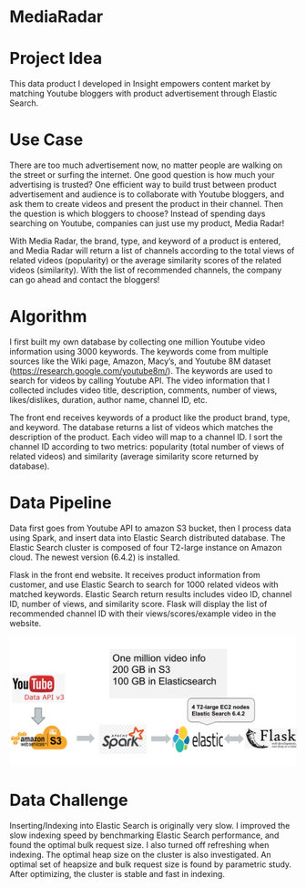 # MediaRadar
# Project Idea
This data product I developed in Insight empowers content market by matching Youtube bloggers with product advertisement through Elastic Search.
# Use Case
There are too much advertisement now, no matter people are walking on the street or surfing the internet. One good question is how much your advertising is trusted? One efficient way to build trust between product advertisement and audience is to collaborate with Youtube bloggers, and ask them to create videos and present the product in their channel. Then the question is which bloggers to choose? Instead of spending days searching on Youtube, companies can just use my product, Media Radar!

With Media Radar, the brand, type, and keyword of a product is entered, and Media Radar will return a list of channels according to the total views of related videos (popularity) or the average similarity scores of the related videos (similarity). With the list of recommended channels, the company can go ahead and contact the bloggers!
# Algorithm
I first built my own database by collecting one million Youtube video information using 3000 keywords. The keywords come from multiple sources like the Wiki page, Amazon, Macy’s, and Youtube 8M dataset (https://research.google.com/youtube8m/). The keywords are used to search for videos by calling Youtube API. The video information that I collected includes video title, description, comments, number of views, likes/dislikes, duration, author name, channel ID, etc. 

The front end receives keywords of a product like the product brand, type, and keyword. The database returns a list of videos which matches the description of the product. Each video will map to a channel ID. I sort the channel ID according to two metrics: popularity (total number of views of related videos) and similarity (average similarity score returned by database). 
# Data Pipeline
Data first goes from Youtube API to amazon S3 bucket, then I process data using Spark, and insert data into Elastic Search distributed database. The Elastic Search cluster is composed of four T2-large instance on Amazon cloud. The newest version (6.4.2) is installed. 

Flask in the front end website. It receives product information from customer, and use Elastic Search to search for 1000 related videos with matched keywords. Elastic Search return results includes video ID, channel ID, number of views, and similarity score. Flask will display the list of recommended channel ID with their views/scores/example video in the website. 

![alt text](https://github.com/joyfulsummer/MediaRadar/blob/master/img/pipeline.png)
# Data Challenge
Inserting/Indexing into Elastic Search is originally very slow. I improved the slow indexing speed by benchmarking Elastic Search performance, and found the optimal bulk request size. I also turned off refreshing when indexing. The optimal heap size on the cluster is also investigated. An optimal set of heapsize and bulk request size is found by parametric study. After optimizing, the cluster is stable and fast in indexing. 
